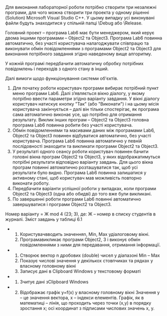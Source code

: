 Для виконання лабораторної роботи потрібно створити три незалежні
програми, для чого можна створити три проекта у одному рішенні (Solution)
Microsoft Visual Studio C++. У цьому випадку усі виконувані файли будуть
знаходитися у спільній папці \Debug або \Release.


Головний проект – програма Lab6 має бути менеджером, який керує
двома іншими програмами – Object2 та Object3. Програма Lab6 повинна
автоматично, без участі користувача налагоджувати співпрацю та виконувати
обмін повідомленнями з програмами Object2 та Object3 для виконання
потрібного завдання згідно наведеному вище алгоритму.


У кожній програмі передбачити автоматичну обробку потрібних
повідомлень і переходів з одного стану в інший.


Далі вимоги щодо функціонування системи об'єктів.
1. Для початку роботи користувач програми вибирає потрібний пункт
меню програми Lab6. Далі з’являється вікно діалогу, у якому потрібно
ввести параметри згідно варіанту завдання. У вікні діалогу користувач
натискує кнопку "Так" (або "Виконати") і на цьому місія користувача
закінчується – далі він тільки спостерігає, як програма сама автоматично
виконає усе, що потрібно для отримання результату. Виклик інших програм –
Object2 та Object3 головна програма Lab6 повинна робити без участі
користувача.
2. Обмін повідомленнями та масивами даних між програмами Lab6,
Object2 та Object3 повинен відбуватися автоматично, без участі
користувача. Програма Lab6 повинна автоматично у певній послідовності
знаходити та викликати програми Object2 та Object3.
3. У результаті одного сеансу роботи користувач повинен бачити
головні вікна програм Object2 та Object3, у яких відображатимуться потрібні
результати відповідно варіанту завдань. Для цього вікна програм повинні
автоматично розташуватися так, щоб усі результати було видно. Програма
Lab6 повинна залишатися у активному стані, щоб користувач мав
можливість повторно виконати роботу.
4. Передбачити варіанти успішної роботи у випадках, коли програми
Object2 та Object3 (одна або обидві) до того вже були викликані.
5. По завершенні роботи програми Lab6 повинні автоматично
завершуватися і програми Object2 та Object3.

Номер варіанту = Ж mod 4 (23; 3),
де: Ж – номер в списку студентів в журналі. Зміст завдань у таблиці 6.1

* 1. Користувачвводить значенняn, Min, Max удіалоговому вікні.
  2. Програмавикликає програми Object2, 3 і виконує обмін повідомленнями з ними для передавання, отримання інформації.
* 1. Створює вектор n дробових (double) чисел у діапазоні Min – Max
  2. Показує числові значення у декількох стовпчиках та рядках у власному головному вікні
  3. Записує дані в Clipboard Windows у текстовому форматі
* 1. Зчитує дані зClipboard Windows
* 2. Відображає графік y=f(x) у власному головному вікні Значення y – це значення вектора, x – індекси елементів. Графік, як в математиці – лінія, що проходить через точки (x,y) в порядку зростання x; осі координат з підписами числових значень x, y.

